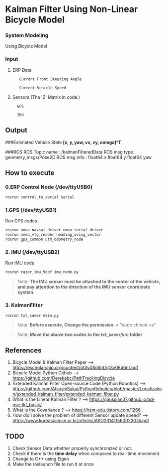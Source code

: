 # Kalman Filter Using Non-Linear Bicycle Model
### System Modeling
Using Bicycle Model
### Input
1. ERP Data

          Current Front Steering Angle
 
          Current Vehicle Speed

2. Sensors (The 'Z' Matrix in code.)

         GPS

         IMU

## Output
###Estimated Vehicle State 
**[x, y, yaw, vx, vy, omega]^T**

###ROS
ROS Topic name : /kalmanFilteredData
ROS msg type : geometry_msgs/Pose2D
ROS msg info : float64 x
               float64 y
               float64 yaw

## How to execute
### 0.ERP Control Node (/dev/ttyUSB0)
```sh
rosrun control_to_serial Serial
```
###  1.GPS (/dev/ttyUSB1)
Run GPS codes
```sh
rosrun nmea_navsat_driver nmea_serial_driver
rosrun nmea_vtg_reader heading_using_vector
rosrun gps_common utm_odometry_node
```
### 2. IMU (/dev/ttyUSB2)

Run IMU code
```sh
rosrun razor_imu_9dof imu_node.py
```
> Note: **The IMU sensor must be attached to the center of the vehicle, and pay attention to the direction of the IMU sensor coordinate system.**

### 3. KalmanFilter
```sh
rosrun txt_saver main.py
```
> Note: **Before execute, Change the permission** -> "sudo chmod +x"

> Note: **Move the above two codes to the txt_saver/src folder**

## References
1. Bicycle Model & Kalman Filter Paper
   --> https://escholarship.org/content/qt3v08d6nt/qt3v08d6nt.pdf
2. Bicycle Model Python Github
   --> https://github.com/Derekabc/PathTrackingBicycle
3. Extended Kalman Filter Open-source Code (Python Robotics)
   --> https://github.com/AtsushiSakai/PythonRobotics/blob/master/Localization/extended_kalman_filter/extended_kalman_filter.py
4. What is the Linear Kalman Filter ?
   --> https://gaussian37.github.io/ad-ose-lkf_basic/
5. What is the Covariance ?
   --> https://hsm-edu.tistory.com/1266
6. How did i solve the problem of different Sensor update speed?
   --> https://www.koreascience.or.kr/article/JAKO201411560023074.pdf
   
## TODO
1. Check Sensor Data whether properly synchronized or not.
2. Check if there is the **time delay** when compared to real-time movement.
3. Change to C++ using Eigen
4. Make the roslaunch file to run it at once 
 
